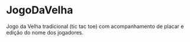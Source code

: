 # JogoDaVelha
Jogo da Velha tradicional (tic tac toe) com acompanhamento de placar e edição do nome dos jogadores.
